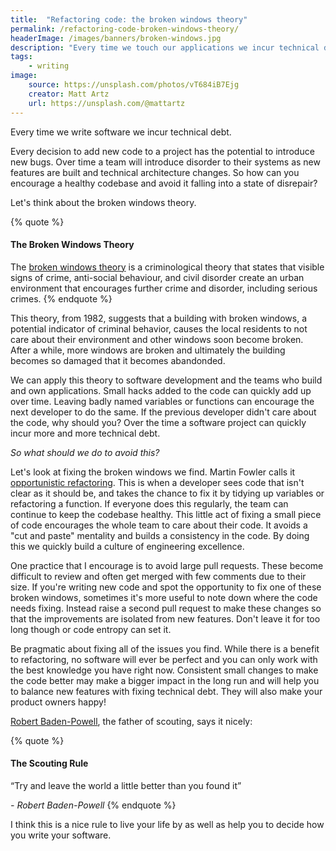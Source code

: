 ```yaml
---
title:  "Refactoring code: the broken windows theory"
permalink: /refactoring-code-broken-windows-theory/
headerImage: /images/banners/broken-windows.jpg
description: "Every time we touch our applications we incur technical debt. Make sure you keep a codebase healthy by fixing those broken windows."
tags:
    - writing
image:
    source: https://unsplash.com/photos/vT684iB7Ejg
    creator: Matt Artz
    url: https://unsplash.com/@mattartz
---
```


Every time we write software we incur technical debt.

Every decision to add new code to a project has the potential to introduce new bugs. Over time a team will introduce disorder to their systems as new features are built and technical architecture changes. So how can you encourage a healthy codebase and avoid it falling into a state of disrepair?

Let's think about the broken windows theory.

{% quote %}
#### The Broken Windows Theory

The [broken windows theory](https://en.wikipedia.org/wiki/Broken_windows_theory) is a criminological theory that states that visible signs of crime, anti-social behaviour, and civil disorder create an urban environment that encourages further crime and disorder, including serious crimes.
{% endquote %}

This theory, from 1982, suggests that a building with broken windows, a potential indicator of criminal behavior, causes the local residents to not care about their environment and other windows soon become broken. After a while, more windows are broken and ultimately the building becomes so damaged that it becomes abandonded.

We can apply this theory to software development and the teams who build and own applications. Small hacks added to the code can quickly add up over time. Leaving badly named variables or functions can encourage the next developer to do the same. If the previous developer didn't care about the code, why should you? Over the time a software project can quickly incur more and more technical debt.

*So what should we do to avoid this?*

Let's look at fixing the broken windows we find. Martin Fowler calls it [opportunistic refactoring](https://martinfowler.com/bliki/OpportunisticRefactoring.html). This is when a developer sees code that isn't clear as it should be, and takes the chance to fix it by tidying up variables or refactoring a function. If everyone does this regularly, the team can continue to keep the codebase healthy. This little act of fixing a small piece of code encourages the whole team to care about their code. It avoids a "cut and paste" mentality and builds a consistency in the code. By doing this we quickly build a culture of engineering excellence.

One practice that I encourage is to avoid large pull requests. These become difficult to review and often get merged with few comments due to their size. If you're writing new code and spot the opportunity to fix one of these broken windows, sometimes it's more useful to note down where the code needs fixing. Instead raise a second pull request to make these changes so that the improvements are isolated from new features. Don't leave it for too long though or code entropy can set it.

Be pragmatic about fixing all of the issues you find. While there is a benefit to refactoring, no software will ever be perfect and you can only work with the best knowledge you have right now. Consistent small changes to make the code better may make a bigger impact in the long run and will help you to balance new features with fixing technical debt. They will also make your product owners happy!

[Robert Baden-Powell](https://en.wikipedia.org/wiki/Robert_Baden-Powell,_1st_Baron_Baden-Powell), the father of scouting, says it nicely:

{% quote %}
#### The Scouting Rule

“Try and leave the world a little better than you found it”

*- Robert Baden-Powell*
{% endquote %}

I think this is a nice rule to live your life by as well as help you to decide how you write your software.
